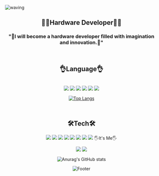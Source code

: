 
  ![waving](https://capsule-render.vercel.app/api?type=waving&height=200&text=🧑‍💻Yujun's%20GitHub🧑‍💻&fontAlign=50&fontAlignY=40&color=gradient)
<br/>
<div align="center">
  <h2>👨‍💻Hardware Developer👨‍💻</h2>
  <h3>"🌱I will become a hardware developer filled with imagination and innovation.🌱"</h3>
</div>
<br/>
<h2 align="center">
  👌Language👌
</h2>
<br/>
<div align="center">
  <img src="https://img.shields.io/badge/c-A8B9CC?style=for-the-badge&logo=c&logoColor=white">
  <img src="https://img.shields.io/badge/c++-00599C?style=for-the-badge&logo=cplusplus&logoColor=white">
  <img src="https://img.shields.io/badge/python-3776AB?style=for-the-badge&logo=python&logoColor=white">
  <img src="https://img.shields.io/badge/html5-E34F26?style=for-the-badge&logo=html5&logoColor=white">
  <img src="https://img.shields.io/badge/css3-1572B6?style=for-the-badge&logo=css3&logoColor=white">
  <img src="https://img.shields.io/badge/javascript-F7DF1E?style=for-the-badge&logo=javascript&logoColor=white">
</div>
    <div align="center">

  [![Top Langs](https://github-readme-stats.vercel.app/api/top-langs/?username=jjojun&layout=compact)](https://github.com/jjojun/github-readme-stats)
</div>
<br/>
  <h2 align="center">
  🛠️Tech🛠️
</h2>
<div align="center">
  <img src="https://img.shields.io/badge/git-F05032?style=for-the-badge&logo=git&logoColor=white">
  <img src="https://img.shields.io/badge/gitkraken-179287?style=for-the-badge&logo=gitkraken&logoColor=white">
  <img src="https://img.shields.io/badge/github-181717?style=for-the-badge&logo=github&logoColor=white">
  <img src="https://img.shields.io/badge/notion-000000?style=for-the-badge&logo=notion&logoColor=white">
  <img src="https://img.shields.io/badge/figma-F24E1E?style=for-the-badge&logo=figma&logoColor=white">
  <img src="https://img.shields.io/badge/arduino-00878F?style=for-the-badge&logo=arduino&logoColor=white">
  <img src="https://img.shields.io/badge/raspberrypi-A22846?style=for-the-badge&logo=raspberrypi&logoColor=white">
  <img src="https://img.shields.io/badge/mysql-4479A1?style=for-the-badge&logo=mysql&logoColor=white

</div>

<br/>
<h2 align="center">
  🖐️It's Me🖐️
</h2>
<br/>
<div align="center">
  
  <a href="mailto:dmddkslek0@gmail.com"><img src="https://img.shields.io/badge/Gmail-D14836?style=for-the-badge&logo=gmail&logoColor=white&link=mailto:dmddkslek0@gmail.com"/></a>
  <a href="https://www.instagram.com/youn_nce"><img src="https://img.shields.io/badge/Instagram-%23E4405F.svg?style=for-the-badge&logo=Instagram&logoColor=white&link=https://www.instagram.com/youn_nce"/></a>
</div>
<div align="center">

  ![Anurag's GitHub stats](https://github-readme-stats.vercel.app/api?username=jjojun&show_icons=true&theme=)
</div>
<div align="center">
  <img src="https://capsule-render.vercel.app/api?type=waving&color=gradient&height=200&animation=fadeIn&section=footer" alt="Footer">
</div>
